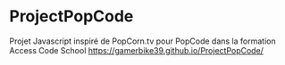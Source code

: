 # ProjectPopCode
Projet Javascript inspiré de PopCorn.tv pour PopCode dans la formation Access Code School
https://gamerbike39.github.io/ProjectPopCode/
